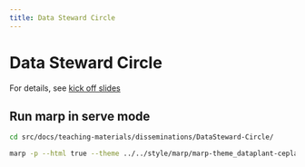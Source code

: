 ```yaml
---
title: Data Steward Circle
---
```


# Data Steward Circle

For details, see [kick off slides](./00-kickoff.md)



## Run marp in serve mode
```bash
cd src/docs/teaching-materials/disseminations/DataSteward-Circle/

marp -p --html true --theme ../../style/marp/marp-theme_dataplant-ceplas-ccby.css 01-DataPLANT-contribution.md

```